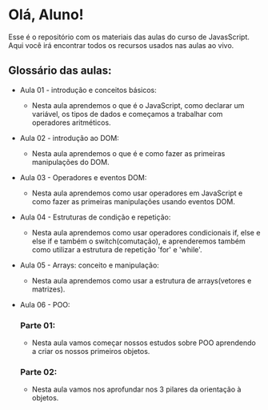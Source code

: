 # Olá, Aluno!

Esse é o repositório com os materiais das aulas do curso de JavasScript. Aqui você irá encontrar todos os recursos usados nas aulas ao vivo.

## Glossário das aulas:
- Aula 01 - introdução e conceitos básicos:
  - Nesta aula aprendemos o que é o JavaScript, como declarar um variável, os tipos de dados e começamos a trabalhar com operadores aritméticos.

- Aula 02 - introdução ao DOM:
  - Nesta aula aprendemos o que é e como fazer as primeiras manipulações do DOM.

- Aula 03 - Operadores e eventos DOM:
  - Nesta aula aprendemos como usar operadores em JavaScript e como fazer as primeiras manipulações usando eventos DOM.

- Aula 04 - Estruturas de condição e repetição:
  - Nesta aula aprendemos como usar operadores condicionais if, else e else if e também o switch(comutação), e aprenderemos também como utilizar a estrutura de repetição 'for' e 'while'.

- Aula 05 - Arrays: conceito e manipulação:
  - Nesta aula aprendemos como usar a estrutura de arrays(vetores e matrizes).

- Aula 06 - POO:
  ### Parte 01:
  -  Nesta aula vamos começar nossos estudos sobre POO aprendendo a criar os nossos primeiros objetos.
  ### Parte 02:
  - Nesta aula vamos nos aprofundar nos 3 pilares da orientação à objetos.
